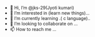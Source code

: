 - 👋 Hi, I’m @jks-29(Jyoti kumari) 
- 👀 I’m interested in (learn new things)...
- 🌱 I’m currently learning .( c language)..
- 💞️ I’m looking to collaborate on ...
- 📫 How to reach me ...

<!---
jks-29/jks-29 is a ✨ special ✨ repository because its `README.md` (this file) appears on your GitHub profile.
You can click the Preview link to take a look at your changes.
--->

